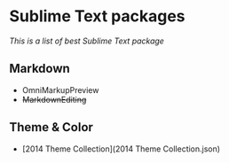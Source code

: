 # Sublime Text packages

_This is a list of best Sublime Text package_

## Markdown

- OmniMarkupPreview
- ~~MarkdownEditing~~

## Theme & Color

- [2014 Theme Collection](2014 Theme Collection.json)









<end>
